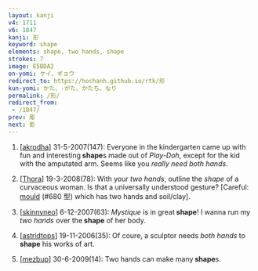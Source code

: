 ```yaml
---
layout: kanji
v4: 1711
v6: 1847
kanji: 形
keyword: shape
elements: shape, two hands, shape
strokes: 7
image: E5BDA2
on-yomi: ケイ、ギョウ
redirect_to: https://hochanh.github.io/rtk/形
kun-yomi: かた、-がた、かたち、なり
permalink: /形/
redirect_from:
 - /1847/
prev: 彫
next: 影
---
```


1) [<a href="http://kanji.koohii.com/profile/akrodha">akrodha</a>] 31-5-2007(147): Everyone in the kindergarten came up with fun and interesting<strong> shape</strong>s made out of <em>Play-Doh</em>, except for the kid with the amputated arm. Seems like you <em>really need both hands</em>.

2) [<a href="http://kanji.koohii.com/profile/Thora">Thora</a>] 19-3-2008(78): With your <em>two hands</em>, outline the <em>shape</em> of a curvaceous woman. Is that a universally understood gesture? [Careful: <a href="../v4/680.html">mould</a> (#680 型) which has two hands and soil/clay].

3) [<a href="http://kanji.koohii.com/profile/skinnyneo">skinnyneo</a>] 6-12-2007(63): <em>Mystique</em> is in great<strong> shape</strong>! I wanna run my <em>two hands</em> over the<strong> shape</strong> of her body.

4) [<a href="http://kanji.koohii.com/profile/astridtops">astridtops</a>] 19-11-2006(35): Of coure, a sculptor needs <em>both hands</em> to<strong> shape</strong> his works of art.

5) [<a href="http://kanji.koohii.com/profile/mezbup">mezbup</a>] 30-6-2009(14): Two hands can make many<strong> shape</strong>s.

